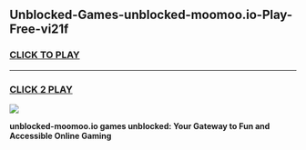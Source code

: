 
## Unblocked-Games-unblocked-moomoo.io-Play-Free-vi21f
<h3>
<a href="https://premium76.site?title=unblocked-moomoo.io&ref=20M">CLICK TO PLAY</a></h3>
<hr>

<h3>
<a href="https://premium76.site?title=unblocked-moomoo.io&ref=20M">CLICK 2 PLAY</a>
  
</h3>

<a href="https://premium76.site?title=unblocked-moomoo.io&ref=19M"><img src="https://clearcache.store/games.png"></a>


**unblocked-moomoo.io games unblocked: Your Gateway to Fun and Accessible Online Gaming**
